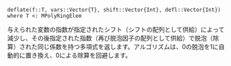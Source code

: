 ```
deflate(f::T, vars::Vector{T}, shift::Vector{Int}, defl::Vector{Int}) where T <: MPolyRingElem
```

与えられた変数の指数が指定されたシフト（シフトの配列として供給）によって減少し、その後指定された指数（再び脱泡因子の配列として供給）で脱泡（除算）された同じ係数を持つ多項式を返します。アルゴリズムは、0の脱泡を1に自動的に置き換え、0による除算を回避します。
